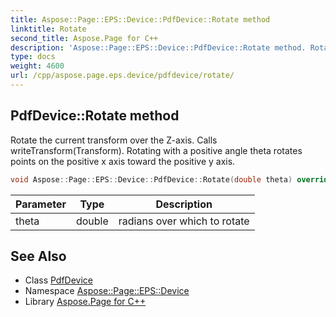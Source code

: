 ```yaml
---
title: Aspose::Page::EPS::Device::PdfDevice::Rotate method
linktitle: Rotate
second_title: Aspose.Page for C++
description: 'Aspose::Page::EPS::Device::PdfDevice::Rotate method. Rotate the current transform over the Z-axis. Calls writeTransform(Transform). Rotating with a positive angle theta rotates points on the positive x axis toward the positive y axis in C++.'
type: docs
weight: 4600
url: /cpp/aspose.page.eps.device/pdfdevice/rotate/
---
```

## PdfDevice::Rotate method


Rotate the current transform over the Z-axis. Calls writeTransform(Transform). Rotating with a positive angle theta rotates points on the positive x axis toward the positive y axis.

```cpp
void Aspose::Page::EPS::Device::PdfDevice::Rotate(double theta) override
```


| Parameter | Type | Description |
| --- | --- | --- |
| theta | double | radians over which to rotate |

## See Also

* Class [PdfDevice](../)
* Namespace [Aspose::Page::EPS::Device](../../)
* Library [Aspose.Page for C++](../../../)

